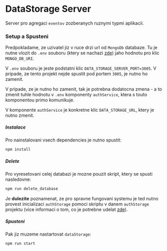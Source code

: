 # DataStorage Server
Server pro agregaci `eventov` zozberanych ruznymi typmi aplikacii.

### Setup a Spusteni

Predpokladame, ze uzivatel jiz v ruce drzi url od `MongoDb` databaze. Tu je nutne vlozit do `.env` souboru (ktery se nachazi [zde](./.env)) jaho hodnotu pro klic `MONGO_DB_URI`.

V `.env` souboru je jeste podstatni klic `DATA_STORAGE_SERVER_PORT=3005`. V pripade, ze tento projekt nejde spustit pod portem `3005`, je nutno ho zamenit. 

V pripade, ze je nutno ho zamenit, tak je potrebna dodatocna zmena - a to zmenit tuhle hodnotu v `.env` komponenty `authService`, ktera s touto komponentou primo komunikuje.

V komponente `authService` je konkretne klic `DATA_STORAGE_URL`, ktery je nutno zmenit.

##### Instalace
Pro nainstalovani vsech dependencies je nutno spustit:

```bash
npm install
```

##### Delete

Pro vyresetovani celej databazi je mozne pouzit skript, ktery se spusti nasledovne:

```bash
npm run delete_database
```

Je **dulezite** poznamenat, ze pro spravne fungovani systemu je ted nutno provest inicializaci `authStorage` pomoci skriptu v danem `authStorage` projektu (vice informaci o tom, co je potrebne udelat [zde](../authService/README.md#inicializace)).

##### Spusteni

Pak jiz muzeme nastartovat `dataStorage`:

```bash
npm run start
```

<!-- In this version though, it only starts another `DataViewStore` server for holding all transformation functions. Read the main project README for further information. -->